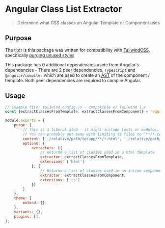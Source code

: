 # Angular Class List Extractor

> Determine what CSS classes an Angular Template or Component uses

## Purpose

The tl;dr is this package was written for compatibility with [TailwindCSS](https://tailwindcss.com), specifically [purging unused styles](https://tailwindcss.com/docs/controlling-file-size)

This package has 0 additional dependencies aside from Angular's dependencies - There are 2 peer dependencies, `Typescript` and `@angular/compiler` which are used to create an [<abbr title="Abstract Syntax Tree">AST</abbr>](https://en.wikipedia.org/wiki/Abstract_syntax_tree) of the component / template. Both peer dependencies are required to compile Angular.

## Usage

```js
// Example file: tailwind.config.js - compatible w/ Tailwind 1.x
const {extractClassesFromTemplate, extractClassesFromComponent} = require('ng-class-list-extractor');

module.exports = {
	purge: {
		// This is a liberal glob - it might include tests or modules.
		// You can probably get away with limiting ts files to `**/*.component.ts`
		content: ['./relative/path/to/app/**/*.html', './relative/path/to/app/**/*.ts'],
		options: {
			extractors: [{
				// Returns a list of classes used in a html template
				extractor: extractClassesFromTemplate,
				extensions: ['html']
			}, {
				// Returns a list of classes used in an inline component template
				extractor: extractClassesFromComponent,
				extensions: ['ts']
			}]
		}
	},
	theme: {
		extend: {},
	},
	variants: {},
	plugins: [],
};
```